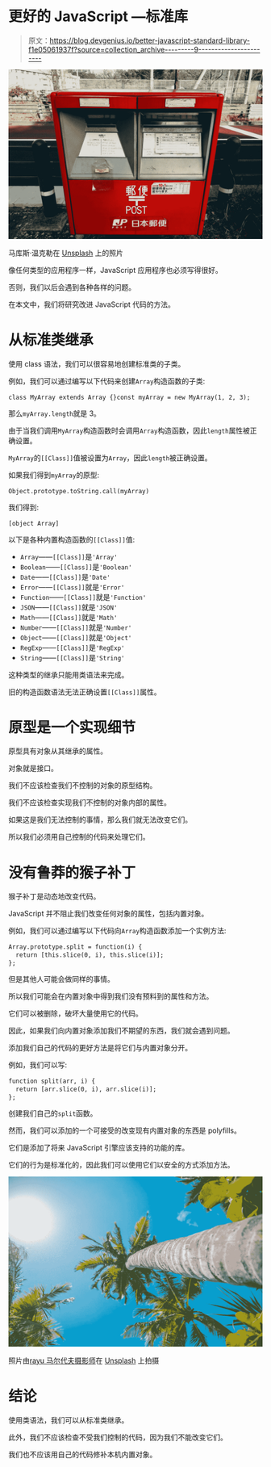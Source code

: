 # 更好的 JavaScript —标准库

> 原文：<https://blog.devgenius.io/better-javascript-standard-library-f1e05061937f?source=collection_archive---------9----------------------->

![](img/f29e186c5821c2d19e5971487d8954da.png)

马库斯·温克勒在 [Unsplash](https://unsplash.com?utm_source=medium&utm_medium=referral) 上的照片

像任何类型的应用程序一样，JavaScript 应用程序也必须写得很好。

否则，我们以后会遇到各种各样的问题。

在本文中，我们将研究改进 JavaScript 代码的方法。

# 从标准类继承

使用 class 语法，我们可以很容易地创建标准类的子类。

例如，我们可以通过编写以下代码来创建`Array`构造函数的子类:

```
class MyArray extends Array {}const myArray = new MyArray(1, 2, 3);
```

那么`myArray.length`就是 3。

由于当我们调用`MyArray`构造函数时会调用`Array`构造函数，因此`length`属性被正确设置。

`MyArray`的`[[Class]]`值被设置为`Array`，因此`length`被正确设置。

如果我们得到`myArray`的原型:

```
Object.prototype.toString.call(myArray)
```

我们得到:

```
[object Array]
```

以下是各种内置构造函数的`[[Class]]`值:

*   `Array`——`[[Class]]`是`'Array'`
*   `Boolean`——`[[Class]]`是`'Boolean'`
*   `Date`——`[[Class]]`是`'Date'`
*   `Error`——`[[Class]]`就是`'Error'`
*   `Function`——`[[Class]]`就是`'Function'`
*   `JSON`——`[[Class]]`就是`'JSON'`
*   `Math`——`[[Class]]`就是`'Math'`
*   `Number`——`[[Class]]`就是`'Number'`
*   `Object`——`[[Class]]`就是`'Object'`
*   `RegExp`——`[[Class]]`是`'RegExp'`
*   `String`——`[[Class]]`是`'String'`

这种类型的继承只能用类语法来完成。

旧的构造函数语法无法正确设置`[[Class]]`属性。

# 原型是一个实现细节

原型具有对象从其继承的属性。

对象就是接口。

我们不应该检查我们不控制的对象的原型结构。

我们不应该检查实现我们不控制的对象内部的属性。

如果这是我们无法控制的事情，那么我们就无法改变它们。

所以我们必须用自己控制的代码来处理它们。

# 没有鲁莽的猴子补丁

猴子补丁是动态地改变代码。

JavaScript 并不阻止我们改变任何对象的属性，包括内置对象。

例如，我们可以通过编写以下代码向`Array`构造函数添加一个实例方法:

```
Array.prototype.split = function(i) { 
  return [this.slice(0, i), this.slice(i)];
};
```

但是其他人可能会做同样的事情。

所以我们可能会在内置对象中得到我们没有预料到的属性和方法。

它们可以被删除，破坏大量使用它的代码。

因此，如果我们向内置对象添加我们不期望的东西，我们就会遇到问题。

添加我们自己的代码的更好方法是将它们与内置对象分开。

例如，我们可以写:

```
function split(arr, i) { 
  return [arr.slice(0, i), arr.slice(i)];
};
```

创建我们自己的`split`函数。

然而，我们可以添加的一个可接受的改变现有内置对象的东西是 polyfills。

它们是添加了将来 JavaScript 引擎应该支持的功能的库。

它们的行为是标准化的，因此我们可以使用它们以安全的方式添加方法。

![](img/186020fb0aba330ce99e1e357a3c6aed.png)

照片由[rayu 马尔代夫摄影师](https://unsplash.com/@rayyu?utm_source=medium&utm_medium=referral)在 [Unsplash](https://unsplash.com?utm_source=medium&utm_medium=referral) 上拍摄

# 结论

使用类语法，我们可以从标准类继承。

此外，我们不应该检查不受我们控制的代码，因为我们不能改变它们。

我们也不应该用自己的代码修补本机内置对象。